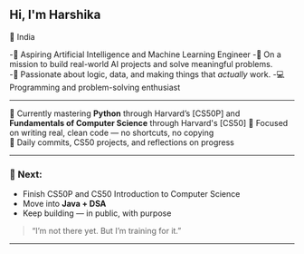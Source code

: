 ## Hi, I'm Harshika
📍 India  

-🎯 Aspiring Artificial Intelligence and Machine Learning Engineer
-🚀 On a mission to build real-world AI projects and solve meaningful problems.  
-🧠 Passionate about logic, data, and making things that *actually* work.
-💻 Programming and problem-solving enthusiast 

---

🎯 Currently mastering **Python** through Harvard’s [CS50P] and **Fundamentals of Computer Science** through Harvard's [CS50]
🧠 Focused on writing real, clean code — no shortcuts, no copying  
📂 Daily commits, CS50 projects, and reflections on progress

---

### 📍 Next:
- Finish CS50P and CS50 Introduction to Computer Science 
- Move into **Java + DSA**  
- Keep building — in public, with purpose

> “I’m not there yet. But I’m training for it.”  


--- 


<!---
harshikaa97/harshikaa97 is a ✨ special ✨ repository because its `README.md` (this file) appears on your GitHub profile.
You can click the Preview link to take a look at your changes.
--->
